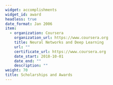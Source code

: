 ```yaml
---
widget: accomplishments
widget_id: award
headless: true
date_format: Jan 2006
item:
  - organization: Coursera
    organization_url: https://www.coursera.org
    title: Neural Networks and Deep Learning
    url: ""
    certificate_url: https://www.coursera.org
    date_start: 2018-10-01
    date_end: ""
    description: ""
weight: 70
title: Scholarships and Awards
---
```

